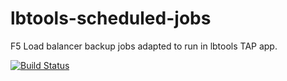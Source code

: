 # lbtools-scheduled-jobs

F5 Load balancer backup jobs adapted to run in lbtools TAP app.

[![Build Status](https://vela-server.prod.target.com/badge/NetworkEngineering/lbtools-scheduled-jobs/status.svg?branch=main)](https://vela.prod.target.com/NetworkEngineering/lbtools-scheduled-jobs)
